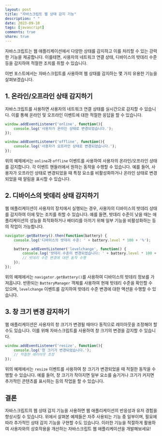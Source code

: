 ```yaml
---
layout: post
title: "자바스크립트 웹 상태 감지 기능"
description: " "
date: 2023-09-10
tags: [javascript]
comments: true
share: true
---
```


자바스크립트는 웹 애플리케이션에서 다양한 상태를 감지하고 이를 처리할 수 있는 강력한 기능을 제공합니다. 이를테면, 사용자의 네트워크 연결 상태, 디바이스의 밧데리 수준 등을 감지하여 적절한 조치를 취할 수 있습니다. 

이번 포스트에서는 자바스크립트를 사용하여 웹 상태를 감지하는 몇 가지 유용한 기능을 살펴보겠습니다.

## 1. 온라인/오프라인 상태 감지하기

자바스크립트를 사용하면 사용자의 네트워크 연결 상태를 실시간으로 감지할 수 있습니다. 이를 통해 온라인 및 오프라인 이벤트에 대한 적절한 응답을 할 수 있습니다.

```javascript
window.addEventListener('online', function(){
    console.log('사용자가 온라인 상태로 변경되었습니다.');
});

window.addEventListener('offline', function(){
    console.log('사용자가 오프라인 상태로 변경되었습니다.');
});
```

위의 예제에서는 `online`과 `offline` 이벤트를 사용하여 사용자의 온라인/오프라인 상태를 감지합니다. 각 이벤트 핸들러에서 원하는 동작을 수행할 수 있습니다. 예를 들어, 사용자가 오프라인 상태로 변경되었을 때 특정 요소를 비활성화하거나 온라인 상태로 변경되었을 때 알림을 표시할 수 있습니다. 

## 2. 디바이스의 밧데리 상태 감지하기

웹 애플리케이션이 사용자의 장치에서 실행되는 경우, 사용자의 디바이스의 밧데리 상태를 감지하여 이에 맞는 조치를 취할 수 있습니다. 예를 들면, 밧데리 수준이 낮을 때는 애플리케이션의 성능을 최적화하거나 배터리를 아끼기 위해 일부 기능을 비활성화하는 등의 작업이 가능합니다.

```javascript
navigator.getBattery().then(function(battery) {
    console.log('디바이스의 밧데리 수준: ' + battery.level * 100 + '%');

    battery.addEventListener('levelchange', function() {
        console.log('밧데리 수준이 변경되었습니다: ' + battery.level * 100 + '%');
        // 밧데리 수준 변경에 대한 동작 수행
    });
});
```

위의 예제에서는 `navigator.getBattery()`를 사용하여 디바이스의 밧데리 정보를 가져옵니다. 반환되는 `BatteryManager` 객체를 사용하여 현재 밧데리 수준을 확인할 수 있으며, `levelchange` 이벤트를 감지하여 밧데리 수준 변경에 대한 액션을 수행할 수 있습니다.

## 3. 창 크기 변경 감지하기

웹 애플리케이션은 사용자의 창 크기가 변경될 때마다 동적으로 레이아웃을 조정해야 할 수도 있습니다. 이를 위해 자바스크립트를 사용하여 창 크기의 변경을 감지할 수 있습니다.

```javascript
window.addEventListener('resize', function(){
    console.log('창 크기가 변경되었습니다.');
    // 적절한 레이아웃 조정
});
```

위의 예제에서는 `resize` 이벤트를 사용하여 창 크기가 변경되었을 때 적절한 동작을 수행할 수 있습니다. 예를 들어, 창 크기가 작아지면 일부 요소를 숨기거나 크기가 커지면 추가적인 콘텐츠를 표시하는 등의 작업을 할 수 있습니다.

## 결론

자바스크립트의 웹 상태 감지 기능을 사용하면 웹 애플리케이션의 반응성과 유저 경험을 향상시킬 수 있습니다. 위에서 살펴본 예제들은 자주 사용되는 기능 중 일부이며, 필요에 따라 추가적인 상태 감지 기능을 구현할 수도 있습니다. 이러한 기능을 적절하게 활용하여 사용자와의 상호작용을 개선하는 자바스크립트 웹 애플리케이션을 개발해보세요!
